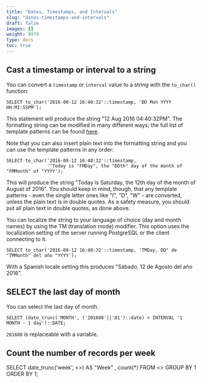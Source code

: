 ```yaml
---
title: "Dates, Timestamps, and Intervals"
slug: "dates-timestamps-and-intervals"
draft: false
images: []
weight: 9979
type: docs
toc: true
---
```


## Cast a timestamp or interval to a string
You can convert a `timestamp` or `interval` value to a string with the `to_char()` function:

    SELECT to_char('2016-08-12 16:40:32'::timestamp, 'DD Mon YYYY HH:MI:SSPM');

This statement will produce the string "12 Aug 2016 04:40:32PM". The formatting string can be modified in many different ways; the full list of template patterns can be found [here][1].

Note that you can also insert plain text into the formatting string and you can use the template patterns in any order:

    SELECT to_char('2016-08-12 16:40:32'::timestamp, 
                   '"Today is "FMDay", the "DDth" day of the month of "FMMonth" of "YYYY');

This will produce the string "Today is Saturday, the 12th day of the month of August of 2016". You should keep in mind, though, that any template patterns - even the single letter ones like "I", "D", "W" - are converted, unless the plain text is in double quotes. As a safety measure, you should put all plain text in double quotes, as done above.

You can localize the string to your language of choice (day and month names) by using the TM (translation mode) modifier. This option uses the localization setting of the server running PostgreSQL or the client connecting to it.

    SELECT to_char('2016-08-12 16:40:32'::timestamp, 'TMDay, DD" de "TMMonth" del año "YYYY');

With a Spanish locale setting this produces "Sábado, 12 de Agosto del año 2016".



  [1]: https://www.postgresql.org/docs/current/static/functions-formatting.html

## SELECT the last day of month
You can select the last day of month.

    SELECT (date_trunc('MONTH', ('201608'||'01')::date) + INTERVAL '1 MONTH - 1 day')::DATE; 

`201608` is replaceable with a variable.

## Count the number of records per week
SELECT date_trunc('week', <<DATE COLUMN>>) AS "Week" , count(*)
FROM <<TABLE>>
GROUP BY 1
ORDER BY 1;


